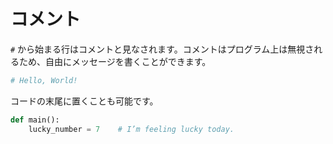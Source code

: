 # コメント

`#` から始まる行はコメントと見なされます。コメントはプログラム上は無視されるため、自由にメッセージを書くことができます。

```python
# Hello, World!
```

コードの末尾に置くことも可能です。

```python
def main():
    lucky_number = 7    # I’m feeling lucky today.
```
